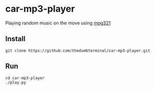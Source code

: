 # car-mp3-player
Playing random music on the move using [mpg321](http://mpg321.sourceforge.net/)

## Install

    git clone https://github.com/thedumbterminal/car-mp3-player.git

## Run

    cd car-mp3-player
    ./play.py
